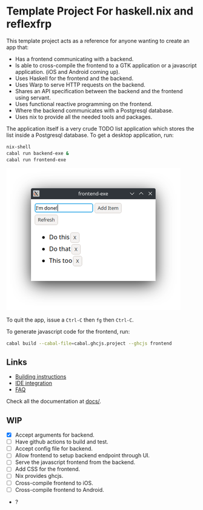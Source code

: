 # Template Project For haskell.nix and reflexfrp

This template project acts as a reference for anyone wanting to create
an app that:

- Has a frontend communicating with a backend.
- Is able to cross-compile the frontend to a GTK application or a
  javascript application. (iOS and Android coming up).
- Uses Haskell for the frontend and the backend.
- Uses Warp to serve HTTP requests on the backend.
- Shares an API specification between the backend and the frontend
  using servant.
- Uses functional reactive programming on the frontend.
- Where the backend communicates with a Postgresql database.
- Uses nix to provide all the needed tools and packages.
  
The application itself is a very crude TODO list application which
stores the list inside a Postgresql database. To get a desktop
application, run:

```bash
nix-shell
cabal run backend-exe &
cabal run frontend-exe
```

![Application with a few TODO items](docs/pics/MainApp.png)

To quit the app, issue a `Ctrl-C` then `fg` then `Ctrl-C`.

To generate javascript code for the frontend, run:

```bash
cabal build --cabal-file=cabal.ghcjs.project --ghcjs frontend
```

## Links

- [Building instructions](docs/HowTos/BuildTestRun.md)
- [IDE integration](docs/HowTos/IDEIntegration.md)
- [FAQ](docs/Discussions/FAQ.md)

Check all the documentation at [docs/](docs/).

## WIP

- [x] Accept arguments for backend.
- [ ] Have github actions to build and test.
- [ ] Accept config file for backend.
- [ ] Allow frontend to setup backend endpoint through UI.
- [ ] Serve the javascript frontend from the backend.
- [ ] Add CSS for the frontend.
- [ ] Nix provides ghcjs.
- [ ] Cross-compile frontend to iOS.
- [ ] Cross-compile frontend to Android.
- ?
